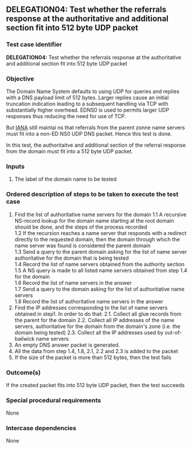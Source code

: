 ## DELEGATION04: Test whether the referrals response at the authoritative and additional section fit into 512 byte UDP packet

### Test case identifier

**DELEGATION04:** Test whether the referrals response at the authoritative and additional section fit into 512 byte UDP packet

### Objective

The Domain Name System defaults to using UDP for queries and replies with a DNS payload limit of 512 bytes.  Larger replies cause an initial truncation indication leading to a subsequent handling via TCP with substantially higher overhead.  EDNS0 is used to permits larger UDP responses thus reducing the need for use of TCP.

But [IANA](https://www.iana.org/help/nameserver-requirements) still maintai
ns that referrals from the parent zonne name servers must fit into a non-ED
NS0 UDP DNS packet. Hence this test is done.

In this test, the authoritaitve and additional section of the referral response from the domain must fit into a 512 byte UDP packet.

### Inputs

1. The label of the domain name to be tested

### Ordered description of steps to be taken to execute the test case

1. Find the list of authoritative name servers for the domain
1.1 A recursive NS-record lookup for the domain name starting at the root domain should be done, and the steps of the process recorded <br/>
1.2 If the recursion reaches a name server that responds with a redirect directly to the requested domain, then the domain through which the name server was found is considered the parent domain <br/>
1.3 Send a query to the parent domain asking for the list of name server authoritative for the domain that is being tested <br/>
1.4 Record the list of name servers obtained from the authority section <br/>1.5 A NS query is made to all listed name servers obtained from step 1.4 for the domain <br/>
1.6 Record the list of name servers in the answer <br/>
1.7  Send a query to the domain asking for the list of authoritative name servers <br/>
1.8 Record the list of authoritative name servers in the answer <br/>
2. Find the IP addresses corresponding to the list of name servers obtained in step1. In order to do that: 
2.1. Collect all glue records from the parent for the domain 
2.2. Collect all IP addresses of the name servers, authoritative for the domain from the domain's zone (i.e. the domain being tested) 
2.3. Collect all the IP addresses used by out-of-bailwick name servers
3. An empty DNS answer packet is generated.
4. All the data from step 1.4, 1.8, 2.1, 2.2 and 2.3 is added to the packet
5. If the size of the packet is more than 512 bytes, then the test fails

### Outcome(s)

If the created packet fits into 512 byte UDP packet, then the test succeeds

### Special procedural requirements

None

### Intercase dependencies

None
